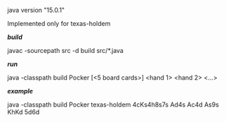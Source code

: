 java version "15.0.1"

Implemented only for texas-holdem

**_build_**

javac -sourcepath src -d build src/*.java

**_run_**

java -classpath build Pocker <game-type> [<5 board cards>] <hand 1> <hand 2> <...> <hand N>

**_example_**

java -classpath build Pocker texas-holdem 4cKs4h8s7s Ad4s Ac4d As9s KhKd 5d6d

